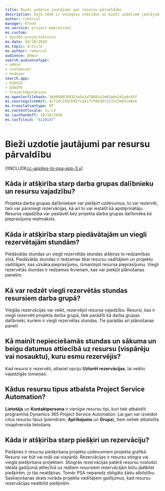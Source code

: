 ```yaml
---
title: Bieži uzdotie jautājumi par resursu pārvaldību
description: Šajā tēmā ir sniegtas atbildes uz bieži uzdotiem jautājumiem par resursu pārvaldību.
author: ruhercul
manager: kfend
ms.service: project-operations
ms.custom:
- dyn365-projectservice
ms.date: 03/28/2019
ms.topic: article
ms.author: ruhercul
audience: Admin
search.audienceType:
- admin
- customizer
- enduser
search.app:
- D365CE
- D365PS
- ProjectOperations
ms.openlocfilehash: 38d9509768323a5a1d78683a2e65ade241adc65f
ms.sourcegitcommit: 4cf1dc1561b92fca4175f0b3813133c5e63ce8e6
ms.translationtype: HT
ms.contentlocale: lv-LV
ms.lasthandoff: 10/28/2020
ms.locfileid: "4120147"
---
```

# <a name="resource-management-faq"></a>Bieži uzdotie jautājumi par resursu pārvaldību

[!INCLUDE[cc-applies-to-psa-app-3.x](../includes/cc-applies-to-psa-app-3x.md)]

## <a name="what-is-the-difference-between-a-team-member-and-a-resource-requirement"></a>Kāda ir atšķirība starp darba grupas dalībnieku un resursu vajadzību?

Projekta darba grupas dalībniekam var piešķirt uzdevumus, to var rezervēt, tam var pārsniegt rezervācijas, kā arī to var iestatīt kā apstiprinātāju. Resursa vajadzība var pastāvēt bez projekta darba grupas dalībnieka kā pieprasījuma melnraksts. 

## <a name="what-is-the-difference-between-proposed-and-soft-booked-hours"></a>Kāda ir atšķirība starp piedāvātajām un viegli rezervētajām stundām?

Piedāvātās stundas un viegli rezervētās stundas atšķiras to redzamības ziņā. Piedāvātās stundas ir redzamas tikai resursu vadītājiem un projektu vadītājam, kas uzsāka pieprasījumu, izmantojot resursa pieprasījumu. Viegli rezervētās stundas ir redzamas ikvienam, kas var piekļūt plānošanas panelim.

## <a name="how-can-i-see-the-soft-booked-hours-for-resources-on-a-team"></a>Kā var redzēt viegli rezervētās stundas resursiem darba grupā?

Vieglās rezervācijas var veikt, rezervējot resursa vajadzību. Resursi, kas ir viegli rezervēti projekta darba grupā, tiek parādīti kā darba grupas dalībnieki, kuriem ir viegli rezervētas stundas. Tie parādās arī plānošanas panelī.

## <a name="how-do-i-change-the-required-hours-and-the-start-and-end-dates-for-a-resource-generic-or-named-that-i-booked"></a>Kā mainīt nepieciešamās stundas un sākuma un beigu datumus attiecībā uz resursu (vispārēju vai nosauktu), kuru esmu rezervējis?

Kad resursi ir rezervēti, atlasiet opciju **Uzturēt rezervācijas**, lai veiktu vajadzīgās izmaiņas.

## <a name="what-resources-types-does-project-service-automation-support"></a>Kādus resursu tipus atbalsta Project Service Automation?

**Lietotājs** un **Kontaktpersona** ir vienīgie resursu tipi, kuri tiek atbalstīti programmā Dynamics 365 Project Service Automation. Lai gan var izveidot citus resursu tipus (piemēram, **Aprīkojums** un **Grupa**), tiem netiek atbalstīta visaptveroša lietošana.

## <a name="what-is-the-difference-between-an-assignment-and-a-booking"></a>Kāda ir atšķirība starp piešķiri un rezervāciju?

Piešķires ir resursu piešķiršana projekta uzdevumiem projekta grafikā. Resursi var būt vai reāli vai vispārēji. Rezervācijas ir resursu stingra vai viegla piešķiršana projektam. Stingrās rezervācijas patērē resursu noslodzi. Ideālā gadījumā attiecībā uz reāliem resursiem rezervācijām būtu jāatbilst piešķirēm, jo tās neatšķiras. Tomēr PSA neparedz obligātu šādu atbilstību. Saskaņošanas skats norāda projekta vadītājiem gadījumus, kad resursu rezervācijas neatbilst piešķirēm.
